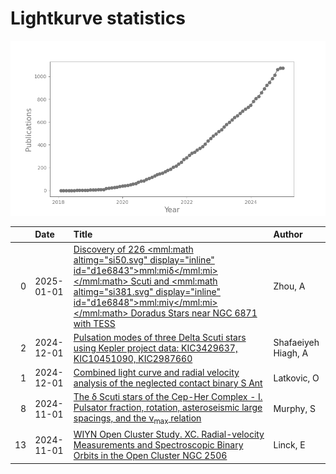 
<h1>Lightkurve statistics</h1>

![publications](out/lightkurve-publications.png)  

|    | Date       | Title                                                                                                                                                                                                                                                                                                               | Author              |
|---:|:-----------|:--------------------------------------------------------------------------------------------------------------------------------------------------------------------------------------------------------------------------------------------------------------------------------------------------------------------|:--------------------|
|  0 | 2025-01-01 | [Discovery of 226 <mml:math altimg="si50.svg" display="inline" id="d1e6843"><mml:mi>δ</mml:mi></mml:math> Scuti and <mml:math altimg="si381.svg" display="inline" id="d1e6848"><mml:mi>γ</mml:mi></mml:math> Doradus Stars near NGC 6871 with TESS](https://ui.adsabs.harvard.edu/abs/2025NewA..11402297Z/abstract) | Zhou, A             |
|  2 | 2024-12-01 | [Pulsation modes of three Delta Scuti stars using Kepler project data: KIC3429637, KIC10451090, KIC2987660](https://ui.adsabs.harvard.edu/abs/2024NewA..11302294S/abstract)                                                                                                                                         | Shafaeiyeh Hiagh, A |
|  1 | 2024-12-01 | [Combined light curve and radial velocity analysis of the neglected contact binary S Ant](https://ui.adsabs.harvard.edu/abs/2024NewA..11302291L/abstract)                                                                                                                                                           | Latkovic, O         |
|  8 | 2024-11-01 | [The δ Scuti stars of the Cep-Her Complex - I. Pulsator fraction, rotation, asteroseismic large spacings, and the ν<SUB>max</SUB> relation](https://ui.adsabs.harvard.edu/abs/2024MNRAS.534.3022M/abstract)                                                                                                         | Murphy, S           |
| 13 | 2024-11-01 | [WIYN Open Cluster Study. XC. Radial-velocity Measurements and Spectroscopic Binary Orbits in the Open Cluster NGC 2506](https://ui.adsabs.harvard.edu/abs/2024AJ....168..205L/abstract)                                                                                                                            | Linck, E            |
    